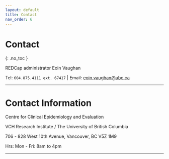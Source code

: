 ```yaml
---
layout: default
title: Contact
nav_order: 6
---
```


# Contact
{: .no_toc }

REDCap administrator
Eoin Vaughan

Tel: `604.875.4111 ext. 67417` | Email: <eoin.vaughan@ubc.ca>


---

# Contact Information

Centre for Clinical Epidemiology and Evaluation

VCH Research Institute / The University of British Columbia

706 - 828 West 10th Avenue, Vancouver, BC V5Z 1M9

Hrs: Mon - Fri: 8am to 4pm

---

